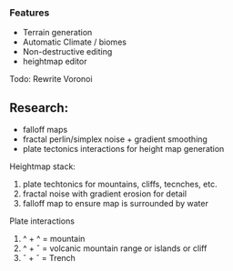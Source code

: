 ### Features
- Terrain generation 
- Automatic Climate / biomes
- Non-destructive editing 
- heightmap editor

Todo:
Rewrite Voronoi

## Research:
- falloff maps
- fractal perlin/simplex noise + gradient smoothing
- plate tectonics interactions for height map generation


Heightmap stack:
1. plate techtonics for mountains, cliffs, tecnches, etc.
2. fractal noise with gradient erosion for detail
3. falloff map to ensure map is surrounded by water

Plate interactions
1. ^ + ^ = mountain
2. ^ + ˇ = volcanic mountain range or islands or cliff
3. ˇ + ˇ = Trench